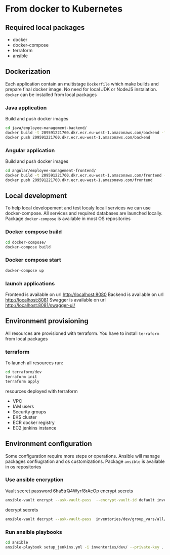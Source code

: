 # From docker to Kubernetes

## Required local packages

- docker
- docker-compose
- terraform
- ansible

## Dockerization

Each application contain an multistage `Dockerfile` which make builds and prepare final docker image. No need for local JDK or NodeJS instalation. `docker` can be installed from local packages

### Java application

Build and push docker images

``` bash
cd java/employee-management-backend/
docker build -t 209591221760.dkr.ecr.eu-west-1.amazonaws.com/backend -f pipelines/Dockerfile .
docker push 209591221760.dkr.ecr.eu-west-1.amazonaws.com/backend
```

### Angular application

Build and push docker images

``` bash
cd angular/employee-management-frontend/
docker build -t 209591221760.dkr.ecr.eu-west-1.amazonaws.com/frontend -f pipelines/Dockerfile .
docker push 209591221760.dkr.ecr.eu-west-1.amazonaws.com/frontend

```

## Local development

To help local developement and test localy locall services we can use docker-compose. All services and required databases are launched locally. Package `docker-compose` is available in most OS repositories

### Docker compose build

``` bash
cd docker-compose/
docker-compose build
```

### Docker compose start

``` bash
docker-compose up
```

### launch applications

Frontend is available on url <http://localhost:8080>
Backend is available on url <http://localhost:8081>
Swagger is available on url <http://localhost:8081/swagger-ui/>

## Environment provisioning

All resources are provisioned with terraform. You have to install `terraform` from local packages

### terraform

To launch all resources run:

``` bash
cd terraform/dev
terraform init
terraform apply 
```

resources deployed with terraform

- VPC
- IAM users
- Security groups
- EKS cluster
- ECR docker registry
- EC2 jenkins instance

## Environment configuration

Some configuration require more steps or operations. Ansible will manage packages confiugration and os customizations. Package `ansible` is available in os repositories

### Use ansible encryption

Vault secret password 6ha5trQ4Wyrf8rAcOp
encrypt secrets

``` bash
ansible-vault encrypt --ask-vault-pass  --encrypt-vault-id default inventories/dev/group_vars/all/secrets.yaml
```

decrypt secrets

``` bash
ansible-vault decrypt --ask-vault-pass  inventories/dev/group_vars/all/secrets.yaml
```

### Run ansible playbooks

``` bash
cd ansible
ansible-playbook setup_jenkins.yml -i inventories/dev/ --private-key ../terraform/dev/ssh_key 
```
